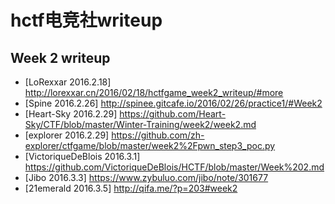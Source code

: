# hctf电竞社writeup
## Week 2 writeup
* [LoRexxar 2016.2.18] http://lorexxar.cn/2016/02/18/hctfgame_week2_writeup/#more
* [Spine 2016.2.26] http://spinee.gitcafe.io/2016/02/26/practice1/#Week2
* [Heart-Sky 2016.2.29] https://github.com/Heart-Sky/CTF/blob/master/Winter-Training/week2/week2.md
* [explorer 2016.2.29] https://github.com/zh-explorer/ctfgame/blob/master/week2%2Fpwn_step3_poc.py
* [VictoriqueDeBlois 2016.3.1] https://github.com/VictoriqueDeBlois/HCTF/blob/master/Week%202.md
* [Jibo 2016.3.3] https://www.zybuluo.com/jibo/note/301677
* [21emerald 2016.3.5] http://qifa.me/?p=203#week2
